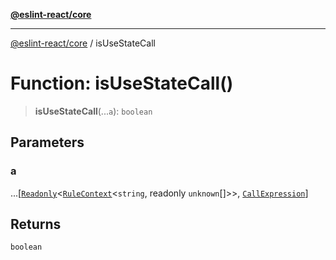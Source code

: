 [**@eslint-react/core**](../README.md)

***

[@eslint-react/core](../README.md) / isUseStateCall

# Function: isUseStateCall()

> **isUseStateCall**(...`a`): `boolean`

## Parameters

### a

...\[[`Readonly`](../-internal-/type-aliases/Readonly.md)\<[`RuleContext`](../-internal-/interfaces/RuleContext.md)\<`string`, readonly `unknown`[]\>\>, [`CallExpression`](../-internal-/interfaces/CallExpression.md)\]

## Returns

`boolean`
